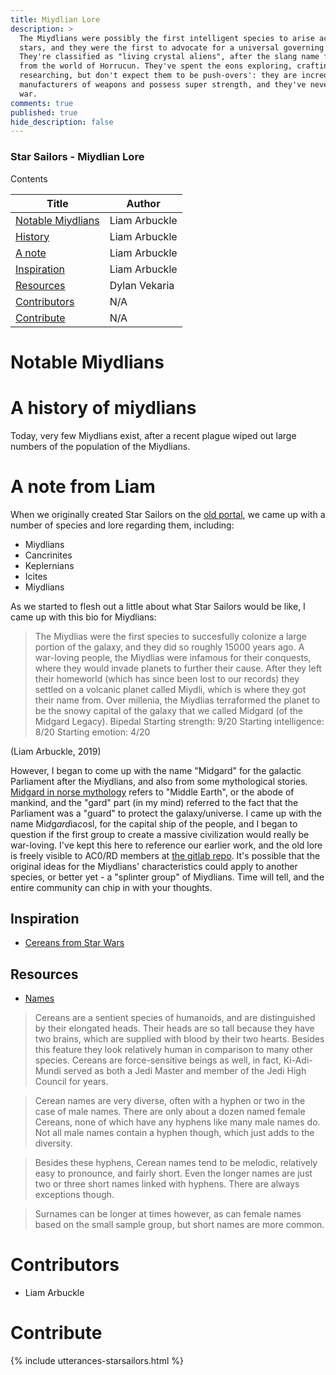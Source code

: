 ```yaml
---
title: Miydlian Lore
description: >
  The Miydlians were possibly the first intelligent species to arise across the
  stars, and they were the first to advocate for a universal governing body.
  They're classified as "living crystal aliens", after the slang name for beings
  from the world of Horrucun. They've spent the eons exploring, crafting and
  researching, but don't expect them to be push-overs': they are incredibly good
  manufacturers of weapons and possess super strength, and they've never lost a
  war.
comments: true
published: true
hide_description: false
---
```


### Star Sailors - Miydlian Lore

Contents

| Title | Author | 
|---|---|
| [Notable Miydlians](#notable-miydlians) | Liam Arbuckle |
| [History](#a-history-of-miydlians) | Liam Arbuckle |
| [A note](#a-note-from-liam) | Liam Arbuckle | 
| [Inspiration](#inspiration) | Liam Arbuckle |
| [Resources](#resources) | Dylan Vekaria | 
| [Contributors](#contributors) | N/A |
| [Contribute](#contribute) | N/A |

# Notable Miydlians

# A history of miydlians
Today, very few Miydlians exist, after a recent plague wiped out large numbers of the population of the Miydlians. 

# A note from Liam
When we originally created Star Sailors on the [old portal](https://blog.acord.software/post/611947364722360320/ac0rd-digest-our-network-ambitions), we came up with a number of species and lore regarding them, including:

* Miydlians
* Cancrinites
* Keplernians
* Icites
* Miydlians

As we started to flesh out a little about what Star Sailors would be like, I came up with this bio for Miydlians:

> The Miydlias were the first species to succesfully colonize a large portion of the galaxy, and they did so roughly 15000 years ago. A war-loving people, the Miydlias were infamous for their conquests, where they would invade planets to further their cause.
After they left their homeworld (which has since been lost to our records) they settled on a volcanic planet called Miydli, which is where they got their name from. Over millenia, the Miydlias terraformed the planet to be the snowy capital of the galaxy that we called Midgard (of the Midgard Legacy).
Bipedal
Starting strength: 9/20
Starting intelligence: 8/20
Starting emotion: 4/20

(Liam Arbuckle, 2019)

However, I began to come up with the name "Midgard" for the galactic Parliament after the Miydlians, and also from some mythological stories. [Midgard in norse mythology](https://www.britannica.com/topic/Midgard) refers to "Middle Earth", or the abode of mankind, and the "gard" part (in my mind) referred to the fact that the Parliament was a "guard" to protect the galaxy/universe. I came up with the name Mi*d*g*ard*ia*c*osl, for the capital ship of the people, and I began to question if the first group to create a massive civilization would really be war-loving. I've kept this here to reference our earlier work, and the old lore is freely visible to AC0/RD members at [the gitlab repo](https://gitlab.com/acord-robotics/robodev/star-sailors/-/tree/starsailorsearthlings/star-sailors-earthlings). It's possible that the original ideas for the Miydlians' characteristics could apply to another species, or better yet - a "splinter group" of Miydlians. Time will tell, and the entire community can chip in with your thoughts.

<!--[poll]
* Original characteristics apply to new species
* Original characteristics apply to "splinter group"
* Shelve the original characteristics
[/poll]-->

## Inspiration
* [Cereans from Star Wars](https://starwars.fandom.com/wiki/Cerean)

## Resources
* [Names](http://fantasynamegenerators.com)

> Cereans are a sentient species of humanoids, and are distinguished by their elongated heads. Their heads are so tall because they have two brains, which are supplied with blood by their two hearts. Besides this feature they look relatively human in comparison to many other species.
Cereans are force-sensitive beings as well, in fact, Ki-Adi-Mundi served as both a Jedi Master and member of the Jedi High Council for years.

> Cerean names are very diverse, often with a hyphen or two in the case of male names. There are only about a dozen named female Cereans, none of which have any hyphens like many male names do. Not all male names contain a hyphen though, which just adds to the diversity.

> Besides these hyphens, Cerean names tend to be melodic, relatively easy to pronounce, and fairly short. Even the longer names are just two or three short names linked with hyphens. There are always exceptions though.

> Surnames can be longer at times however, as can female names based on the small sample group, but short names are more common.


# Contributors
* Liam Arbuckle

# Contribute
{% include utterances-starsailors.html %}
